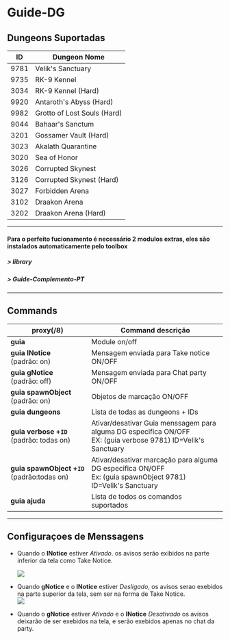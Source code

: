 Guide-DG
======

##  Dungeons Suportadas
ID | Dungeon Nome 
--- | ---
9781 | Velik's Sanctuary 
9735 | RK-9 Kennel 
3034 | RK-9 Kennel (Hard) 
9920 | Antaroth's Abyss (Hard) 
9982 | Grotto of Lost Souls (Hard) 
9044 | Bahaar's Sanctum 
3201 | Gossamer Vault (Hard) 
3023 | Akalath Quarantine 
3020 | Sea of Honor 
3026 | Corrupted Skynest 
3126 | Corrupted Skynest (Hard) 
3027 | Forbidden Arena 
3102 | Draakon Arena 
3202 | Draakon Arena (Hard) 

----

####  Para o perfeito fucionamento é necessário 2 modulos extras, eles são instalados automaticamente pelo toolbox
##### > library
##### > Guide-Complemento-PT

------

## Commands 
proxy(/8) | Command descrição 
--- | ---
**guia** | Module on/off | digitando diretamente fora do chat proxy
**guia&nbsp;lNotice**<br>(padrão: on) | Mensagem enviada para Take notice ON/OFF 
**guia&nbsp;gNotice**<br>(padrão: off) | Mensagem enviada para Chat party ON/OFF
**guia&nbsp;spawnObject**<br>(padrão: on) | Objetos de marcação ON/OFF
**guia&nbsp;dungeons** | Lista de todas as dungeons + IDs
**guia&nbsp;verbose&nbsp;+`ID`**<br>(padrão: todas on) | Ativar/desativar Guia menssagem para alguma DG especifica ON/OFF<br>EX: (guia verbose 9781) ID=Velik's Sanctuary
**guia&nbsp;spawnObject&nbsp;+`ID`**<br>(padrão:todas on) | Ativar/desativar marcação para alguma DG especifica ON/OFF<br>Ex: (guia spawnObject 9781) ID=Velik's Sanctuary 
**guia&nbsp;ajuda** | Lista de todos os comandos suportados

---

## Configuraçoes de Menssagens 

* Quando o **lNotice** estiver *Ativado*. os avisos serão exibidos na parte inferior da tela como Take Notice.

  ![](https://i.imgur.com/CdA4kYL.png)


* Quando **gNotice** e o **lNotice** estiver *Desligado*, os avisos serao exebidos na parte superior da tela, sem ser na forma de Take Notice.   
  ![](https://i.imgur.com/r2bb8Wc.png)   

* Quando o **gNotice** estiver *Ativado* e o **lNotice** *Desativado* os avisos deixarão de ser exebidos na tela, e serão exebidos apenas no chat da party.   
  
